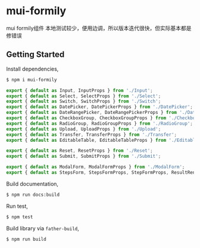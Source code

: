 <!--
 * @Description: 
 * @Author: 柳涤尘 https://www.iimm.ink
 * @LastEditors: 柳涤尘 liudichen@foxmail.com
 * @Date: 2022-04-14 15:06:56
 * @LastEditTime: 2022-06-21 15:26:39
-->
# mui-formily
mui formily组件
本地测试较少，便用边调，所以版本迭代很快，但实际基本都是修错误

## Getting Started

Install dependencies,

```bash
$ npm i mui-formily
```

```javascript
export { default as Input, InputProps } from './Input';
export { default as Select, SelectProps } from './Select';
export { default as Switch, SwitchProps } from './Switch';
export { default as DatePicker, DatePickerProps } from './DatePicker';
export { default as DateRangePicker, DateRangePickerProps } from './DateRangePicker';
export { default as CheckboxGroup, CheckboxGroupProps } from './CheckboxGroup';
export { default as RadioGroup, RadioGroupProps } from './RadioGroup';
export { default as Upload, UploadProps } from './Upload';
export { default as Transfer, TransferProps } from './Transfer';
export { default as EditableTable, EditableTableProps } from './EditableTable';

export { default as Reset, ResetProps } from './Reset';
export { default as Submit, SubmitProps } from './Submit';

export { default as ModalForm, ModalFormProps } from './ModalForm';
export { default as StepsForm, StepsFormProps, StepFormProps, ResultRenderProps, StepIconProps } from './StepsForm';
```

Build documentation,

```bash
$ npm run docs:build
```

Run test,

```bash
$ npm test
```

Build library via `father-build`,

```bash
$ npm run build
```

